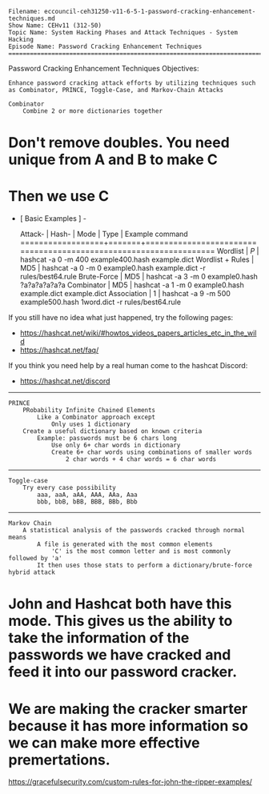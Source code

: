     Filename: eccouncil-ceh31250-v11-6-5-1-password-cracking-enhancement-techniques.md
    Show Name: CEHv11 (312-50)
    Topic Name: System Hacking Phases and Attack Techniques - System Hacking
    Episode Name: Password Cracking Enhancement Techniques ================================================================================

Password Cracking Enhancement Techniques
Objectives:

    Enhance password cracking attack efforts by utilizing techniques such as Combinator, PRINCE, Toggle-Case, and Markov-Chain Attacks

    Combinator
        Combine 2 or more dictionaries together
# Don't remove doubles. You need unique from A and B to make C
# Then we use C
- [ Basic Examples ] -

  Attack-          | Hash- |
  Mode             | Type  | Example command
 ==================+=======+==================================================================
  Wordlist         | $P$   | hashcat -a 0 -m 400 example400.hash example.dict
  Wordlist + Rules | MD5   | hashcat -a 0 -m 0 example0.hash example.dict -r rules/best64.rule
  Brute-Force      | MD5   | hashcat -a 3 -m 0 example0.hash ?a?a?a?a?a?a
  Combinator       | MD5   | hashcat -a 1 -m 0 example0.hash example.dict example.dict
  Association      | $1$   | hashcat -a 9 -m 500 example500.hash 1word.dict -r rules/best64.rule

If you still have no idea what just happened, try the following pages:

* https://hashcat.net/wiki/#howtos_videos_papers_articles_etc_in_the_wild
* https://hashcat.net/faq/

If you think you need help by a real human come to the hashcat Discord:

* https://hashcat.net/discord
-------------------------------------------------------------------

    PRINCE
        PRobability Infinite Chained Elements
            Like a Combinator approach except
                Only uses 1 dictionary
        Create a useful dictionary based on known criteria
            Example: passwords must be 6 chars long
                Use only 6+ char words in dictionary
                Create 6+ char words using combinations of smaller words
                    2 char words + 4 char words = 6 char words

------------------------------------------------------------------

    Toggle-case
        Try every case possibility
            aaa, aaA, aAA, AAA, AAa, Aaa
            bbb, bbB, bBB, BBB, BBb, Bbb






--------------------------------------------------------------------
    Markov Chain
        A statistical analysis of the passwords cracked through normal means
            A file is generated with the most common elements
                'C' is the most common letter and is most commonly followed by 'a'
            It then uses those stats to perform a dictionary/brute-force hybrid attack

# John and Hashcat both have this mode. This gives us the ability to take the information of the passwords we have cracked and feed it into our password cracker.
# We are making the cracker smarter because it has more information so we can make more effective premertations. 

https://gracefulsecurity.com/custom-rules-for-john-the-ripper-examples/












